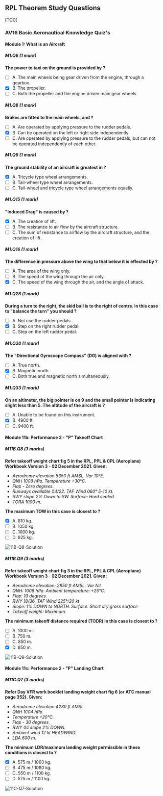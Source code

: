 ## RPL Theorem Study Questions

[TOC]

### AV16 Basic Aeronautical Knowledge Quiz's

#### Module 1: What is an Aircraft

##### M1.Q6 (1 mark)

**The power to taxi on the ground is provided by ?**

- [ ] A. The main wheels being gear driven from the engine, through a gearbox.
- [X] B. The propeller.
- [ ] C. Both the propeller and the engine driven main gear wheels.

##### M1.Q8 (1 mark)

**Brakes are fitted to the main wheels, and ?**

- [ ] A. Are operated by applying pressure to the rudder pedals.
- [X] B. Can be operated on the left or right side independently.
- [ ] C. Are operated by applying pressure to the rudder pedals, but can not be operated independently of each other.

##### M1.Q9 (1 mark)

**The ground stability of an aircraft is greatest in ?**

- [X] A. Tricycle type wheel arrangements.
- [ ] B. Tail-wheel type wheel arrangements.
- [ ] C. Tail-wheel and tricycle type wheel arrangements equally.

##### M1.Q15 (1 mark)

**"Induced Drag" is caused by ?**

- [X] A. The creation of lift.
- [ ] B. The resistance to air flow by the aircraft structure.
- [ ] C. The sum of resistance to airflow by the aircraft structure, and the creation of lift.

##### M1.Q16 (1 mark)

**The difference in pressure above the wing to that below it is effected by ?**

- [ ] A. The area of the wing only.
- [ ] B. The speed of the wing through the air only.
- [X] C. The speed of the wing through the air, and the angle of attack.

##### M1.Q28 (1 mark)

**During a turn to the right, the skid ball is to the right of centre. In this case to "balance the turn" you should ?**

- [ ] A. Not use the rudder pedals.
- [X] B. Step on the right rudder pedal.
- [ ] C. Step on the left rudder pedal.

##### M1.Q30 (1 mark)

**The "Directional Gyroscope Compass" (DG) is aligned with ?**

- [ ] A. True north.
- [X] B. Magnetic north.
- [ ] C. Both true and magnetic north simultaneously.

##### M1.Q33 (1 mark)

**On an altimeter, the big pointer is on 9 and the small pointer is indicating slight less than 5. The altitude of the aircraft is ?**

- [ ] A. Unable to be found on this instrument.
- [X] B. 4900 ft.
- [ ] C. 9400 ft.

#### Module 11b: Performance 2 - "P" Takeoff Chart

##### M11B.Q8 (3 marks)

**Refer takeoff weight chart fig 5 in the RPL, PPL & CPL (Aeroplane) Workbook Version 3 - 02 December 2021. Given:**
- *Aerodrome elevation 5350 ft AMSL. Var 10°E.*
- *QNH 1008 hPa. Temperature +30°C.*
- *Flap - Zero degrees.*
- *Runways available 04/22. TAF Wind 060° 5-10 kt.*
- *RWY slope 2% Down to SW. Surface: Hard sealed.*
- *TORA 1000 m.*

**The maximum TOW in this case is closest to ?**

- [X] A. 810 kg.
- [ ] B. 1050 kg.
- [ ] C. 1000 kg.
- [ ] D. 925 kg.

![11B-Q8-Solution](../img/AV16-11B-Q8.png)

##### M11B.Q9 (3 marks)

**Refer takeoff weight chart fig 3 in the RPL, PPL & CPL (Aeroplane) Workbook Version 3 - 02 December 2021. Given:**
- *Aerodrome elevation: 2850 ft AMSL. Var Nil.*
- *QNH: 1008 hPa. Ambient temperature: +25°C.*
- *Flap: 10 degrees.*
- *RWY 18/36. TAF Wind 225°/20 kt*
- *Slope: 1% DOWN to NORTH. Surface: Short dry grass surface*
- *Takeoff weight: Maximum.*

**The minimum takeoff distance required (TODR) in this case is closest to ?**

- [ ] A. 1000 m.
- [ ] B. 750 m.
- [ ] C. 850 m.
- [X] D. 950 m.

![11B-Q9-Solution](../img/AV16-11B-Q9.png)

#### Module 11c: Performance 2 - "P" Landing Chart

##### M11C.Q7 (3 marks)

**Refer Day VFR work booklet landing weight chart fig 6 (or ATC manual page 352). Given:**
- *Aerodrome elevation 4230 ft AMSL.*
- *QNH 1004 hPa.*
- *Temperature +20°C.*
- *Flap - 30 degrees.*
- *RWY 04 slope 2% DOWN.*
- *Ambient wind 12 kt HEADWIND.*
- *LDA 600 m.*

**The minimum LDR/maximum landing weight permissible in these conditions is closest to ?**

- [X] A. 575 m / 1060 kg.
- [ ] B. 475 m / 1080 kg.
- [ ] C. 550 m / 1100 kg.
- [ ] D. 575 m / 1100 kg.

![11C-Q7-Solution](../img/AV16-11C-Q7.png)
